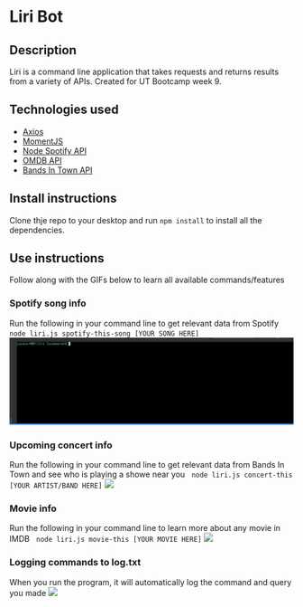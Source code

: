 # Liri Bot

## Description
Liri is a command line application that takes requests and returns results from a variety of APIs. Created for UT Bootcamp week 9. 

## Technologies used
- [Axios](https://www.npmjs.com/package/axios)
- [MomentJS](https://www.npmjs.com/package/moment)
- [Node Spotify API](https://www.npmjs.com/package/node-spotify-api)
- [OMDB API](http://www.omdbapi.com/)
- [Bands In Town API](https://manager.bandsintown.com/support/bandsintown-api)

## Install instructions
Clone thje repo to your desktop and run `npm install` to install all the dependencies.

## Use instructions
Follow along with the GIFs below to learn all available commands/features

### Spotify song info
Run the following in your command line to get relevant data from Spotify &nbsp;
`node liri.js spotify-this-song [YOUR SONG HERE]`
![](images/spotify.gif)

### Upcoming concert info
Run the following in your command line to get relevant data from Bands In Town and see who is playing a showe near you &nbsp;
`node liri.js concert-this [YOUR ARTIST/BAND HERE]`
![](images/concert.gif)

### Movie info
Run the following in your command line to learn more about any movie in IMDB &nbsp;
`node liri.js movie-this [YOUR MOVIE HERE]`
![](images/movie.gif)

### Logging commands to log.txt
When you run the program, it will automatically log the command and query you made
![](images/log.gif)